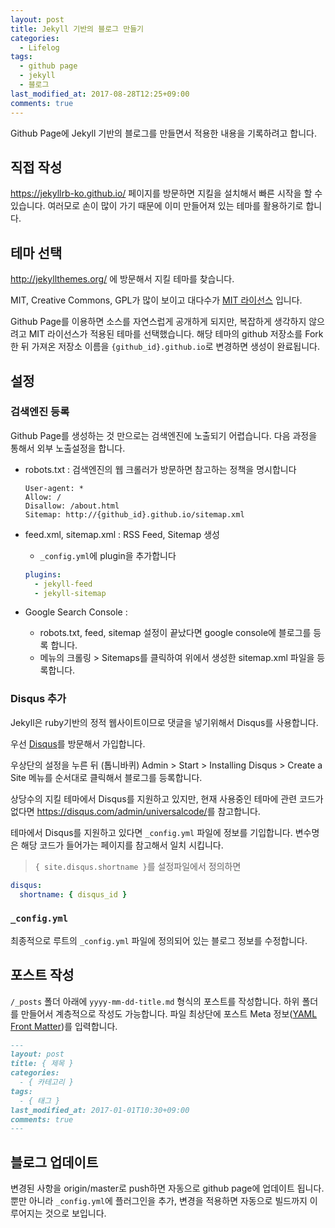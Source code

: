 ```yaml
---
layout: post
title: Jekyll 기반의 블로그 만들기
categories:
  - Lifelog
tags:
  - github page
  - jekyll
  - 블로그
last_modified_at: 2017-08-28T12:25+09:00
comments: true
---
```


Github Page에 Jekyll 기반의 블로그를 만들면서 적용한 내용을 기록하려고 합니다.

## 직접 작성

<https://jekyllrb-ko.github.io/> 페이지를 방문하면 지킬을 설치해서 빠른 시작을 할 수 있습니다.
여러모로 손이 많이 가기 때문에 이미 만들어져 있는 테마를 활용하기로 합니다.

## 테마 선택

<http://jekyllthemes.org/> 에 방문해서 지킬 테마를 찾습니다.

MIT, Creative Commons, GPL가 많이 보이고 대다수가 [MIT 라이선스](https://ko.wikipedia.org/wiki/MIT_%ED%97%88%EA%B0%80%EC%84%9C) 입니다.

Github Page를 이용하면 소스를 자연스럽게 공개하게 되지만, 복잡하게 생각하지 않으려고 MIT 라이선스가 적용된 테마를 선택했습니다.
해당 테마의 github 저장소를 Fork 한 뒤 가져온 저장소 이름을 `{github_id}.github.io`로 변경하면 생성이 완료됩니다.

## 설정

### 검색엔진 등록

Github Page를 생성하는 것 만으로는 검색엔진에 노출되기 어렵습니다. 다음 과정을 통해서 외부 노출설정을 합니다.

- robots.txt : 검색엔진의 웹 크롤러가 방문하면 참고하는 정책을 명시합니다

  ```text
  User-agent: *
  Allow: /
  Disallow: /about.html
  Sitemap: http://{github_id}.github.io/sitemap.xml
  ```

- feed.xml, sitemap.xml : RSS Feed, Sitemap 생성
  - `_config.yml`에 plugin을 추가합니다

  ```yml
  plugins:
    - jekyll-feed
    - jekyll-sitemap
  ```

- Google Search Console :
  - robots.txt, feed, sitemap 설정이 끝났다면 google console에 블로그를 등록 합니다.
  - 메뉴의 크롤링 > Sitemaps를 클릭하여 위에서 생성한 sitemap.xml 파일을 등록합니다.

### Disqus 추가

Jekyll은 ruby기반의 정적 웹사이트이므로 댓글을 넣기위해서 Disqus를 사용합니다.

우선 [Disqus](https://www.disqus.com)를 방문해서 가입합니다.

우상단의 설정을 누른 뒤 (톱니바퀴) Admin > Start > Installing Disqus > Create a Site 메뉴를 순서대로 클릭해서 블로그를 등록합니다.

 상당수의 지킬 테마에서 Disqus를 지원하고 있지만, 현재 사용중인 테마에 관련 코드가 없다면
<https://disqus.com/admin/universalcode/>를 참고합니다.

테마에서 Disqus를 지원하고 있다면 `_config.yml` 파일에 정보를 기입합니다. 변수명은 해당 코드가 들어가는 페이지를 참고해서 일치 시킵니다.
> `{ site.disqus.shortname }`를 설정파일에서 정의하면

  ```yml
  disqus:
    shortname: { disqus_id }
  ```

### `_config.yml`

최종적으로 루트의 `_config.yml` 파일에 정의되어 있는 블로그 정보를 수정합니다.

## 포스트 작성

`/_posts` 폴더 아래에 `yyyy-mm-dd-title.md` 형식의 포스트를 작성합니다.
하위 폴더를 만들어서 계층적으로 작성도 가능합니다.
파일 최상단에 포스트 Meta 정보([YAML Front Matter](https://jekyllrb.com/docs/frontmatter/))를 입력합니다.

  ```md
  ---
  layout: post
  title: { 제목 }
  categories:
    - { 카테고리 }
  tags:
    - { 태그 }
  last_modified_at: 2017-01-01T10:30+09:00
  comments: true
  ---
  ```

## 블로그 업데이트

 변경된 사항을 origin/master로 push하면 자동으로 github page에 업데이트 됩니다.
뿐만 아니라 `_config.yml`에 플러그인을 추가, 변경을 적용하면 자동으로 빌드까지 이루어지는 것으로 보입니다.
